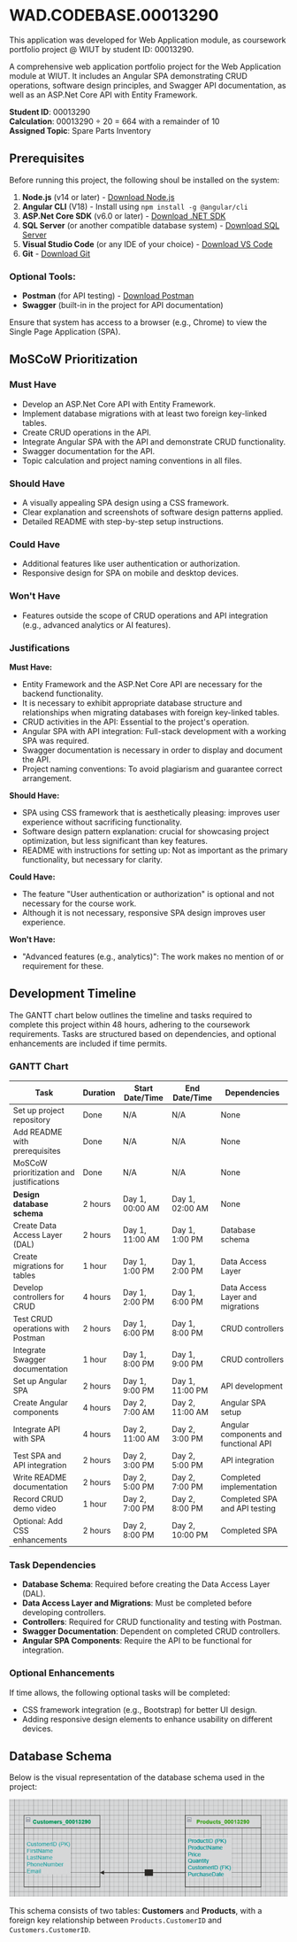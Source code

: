 # WAD.CODEBASE.00013290

This application was developed for Web Application module, as coursework portfolio project @ WIUT by student ID: 00013290.

A comprehensive web application portfolio project for the Web Application module at WIUT. It includes an Angular SPA demonstrating CRUD operations, software design principles, and Swagger API documentation, as well as an ASP.Net Core API with Entity Framework.

**Student ID**: 00013290  
**Calculation**: 00013290 ÷ 20 = 664 with a remainder of 10  
**Assigned Topic**: Spare Parts Inventory 

## Prerequisites

Before running this project, the following shoul be installed on the system:

1. **Node.js** (v14 or later) - [Download Node.js](https://nodejs.org/)
2. **Angular CLI** (V18) - Install using `npm install -g @angular/cli`
3. **ASP.Net Core SDK** (v6.0 or later) - [Download .NET SDK](https://dotnet.microsoft.com/download)
4. **SQL Server** (or another compatible database system) - [Download SQL Server](https://www.microsoft.com/en-us/sql-server/)
5. **Visual Studio Code** (or any IDE of your choice) - [Download VS Code](https://code.visualstudio.com/)
6. **Git** - [Download Git](https://git-scm.com/)

### Optional Tools:
- **Postman** (for API testing) - [Download Postman](https://www.postman.com/)
- **Swagger** (built-in in the project for API documentation)

Ensure that system has access to a browser (e.g., Chrome) to view the Single Page Application (SPA).

## MoSCoW Prioritization

### Must Have
- Develop an ASP.Net Core API with Entity Framework.
- Implement database migrations with at least two foreign key-linked tables.
- Create CRUD operations in the API.
- Integrate Angular SPA with the API and demonstrate CRUD functionality.
- Swagger documentation for the API.
- Topic calculation and project naming conventions in all files.

### Should Have
- A visually appealing SPA design using a CSS framework.
- Clear explanation and screenshots of software design patterns applied.
- Detailed README with step-by-step setup instructions.

### Could Have
- Additional features like user authentication or authorization.
- Responsive design for SPA on mobile and desktop devices.

### Won't Have
- Features outside the scope of CRUD operations and API integration (e.g., advanced analytics or AI features).

### Justifications
**Must Have:**
 - Entity Framework and the ASP.Net Core API are necessary for the backend 
   functionality.
 - It is necessary to exhibit appropriate database structure and relationships when 
   migrating databases with foreign key-linked tables.
 - CRUD activities in the API: Essential to the project's operation.
 - Angular SPA with API integration: Full-stack development with a working SPA was 
   required.
 - Swagger documentation is necessary in order to display and document the API.
 - Project naming conventions: To avoid plagiarism and guarantee correct arrangement.
   
**Should Have:**
 - SPA using CSS framework that is aesthetically pleasing: improves user experience without sacrificing functionality.
 - Software design pattern explanation: crucial for showcasing project optimization, but less significant than key features.
 - README with instructions for setting up: Not as important as the primary functionality, but necessary for clarity.
   
**Could Have:**
 - The feature "User authentication or authorization" is optional and not necessary for the course work.
 - Although it is not necessary, responsive SPA design improves user experience.

**Won't Have:**
 - "Advanced features (e.g., analytics)": The work makes no mention of or requirement for these.

## Development Timeline

The GANTT chart below outlines the timeline and tasks required to complete this project within 48 hours, adhering to the coursework requirements. Tasks are structured based on dependencies, and optional enhancements are included if time permits.

### GANTT Chart
| **Task**                        | **Duration** | **Start Date/Time** | **End Date/Time** | **Dependencies**                         |
|---------------------------------|--------------|----------------------|-------------------|------------------------------------------|
| Set up project repository       | Done         | N/A                  | N/A               | None                                     |
| Add README with prerequisites   | Done         | N/A                  | N/A               | None                                     |
| MoSCoW prioritization and justifications | Done | N/A                  | N/A               | None                                     |
| **Design database schema**      | 2 hours      | Day 1, 00:00 AM       | Day 1, 02:00 AM   | None                                     |
| Create Data Access Layer (DAL)  | 2 hours      | Day 1, 11:00 AM      | Day 1, 1:00 PM    | Database schema                          |
| Create migrations for tables    | 1 hour       | Day 1, 1:00 PM       | Day 1, 2:00 PM    | Data Access Layer                        |
| Develop controllers for CRUD    | 4 hours      | Day 1, 2:00 PM       | Day 1, 6:00 PM    | Data Access Layer and migrations         |
| Test CRUD operations with Postman | 2 hours    | Day 1, 6:00 PM       | Day 1, 8:00 PM    | CRUD controllers                         |
| Integrate Swagger documentation | 1 hour       | Day 1, 8:00 PM       | Day 1, 9:00 PM    | CRUD controllers                         |
| Set up Angular SPA              | 2 hours      | Day 1, 9:00 PM       | Day 1, 11:00 PM   | API development                          |
| Create Angular components       | 4 hours      | Day 2, 7:00 AM       | Day 2, 11:00 AM   | Angular SPA setup                        |
| Integrate API with SPA          | 4 hours      | Day 2, 11:00 AM      | Day 2, 3:00 PM    | Angular components and functional API    |
| Test SPA and API integration    | 2 hours      | Day 2, 3:00 PM       | Day 2, 5:00 PM    | API integration                          |
| Write README documentation      | 2 hours      | Day 2, 5:00 PM       | Day 2, 7:00 PM    | Completed implementation                 |
| Record CRUD demo video          | 1 hour       | Day 2, 7:00 PM       | Day 2, 8:00 PM    | Completed SPA and API testing            |
| Optional: Add CSS enhancements  | 2 hours      | Day 2, 8:00 PM       | Day 2, 10:00 PM   | Completed SPA                            |

### Task Dependencies
- **Database Schema**: Required before creating the Data Access Layer (DAL).
- **Data Access Layer and Migrations**: Must be completed before developing controllers.
- **Controllers**: Required for CRUD functionality and testing with Postman.
- **Swagger Documentation**: Dependent on completed CRUD controllers.
- **Angular SPA Components**: Require the API to be functional for integration.

### Optional Enhancements
If time allows, the following optional tasks will be completed:
- CSS framework integration (e.g., Bootstrap) for better UI design.
- Adding responsive design elements to enhance usability on different devices.


## Database Schema

Below is the visual representation of the database schema used in the project:

![Database Schema](DatabaseSchema_00013290.drawio.png)

This schema consists of two tables: **Customers** and **Products**, with a foreign key relationship between `Products.CustomerID` and `Customers.CustomerID`.





